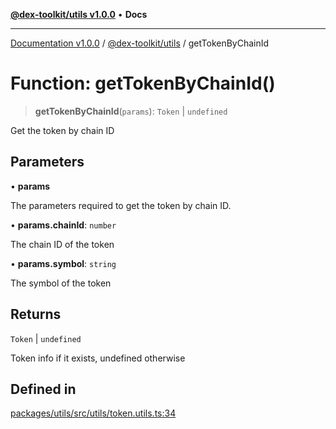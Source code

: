 [**@dex-toolkit/utils v1.0.0**](../README.md) • **Docs**

***

[Documentation v1.0.0](../../../packages.md) / [@dex-toolkit/utils](../README.md) / getTokenByChainId

# Function: getTokenByChainId()

> **getTokenByChainId**(`params`): `Token` \| `undefined`

Get the token by chain ID

## Parameters

• **params**

The parameters required to get the token by chain ID.

• **params.chainId**: `number`

The chain ID of the token

• **params.symbol**: `string`

The symbol of the token

## Returns

`Token` \| `undefined`

Token info if it exists, undefined otherwise

## Defined in

[packages/utils/src/utils/token.utils.ts:34](https://github.com/niZmosis/dex-toolkit/blob/3d8b41b44787b30fbea5de3ab4737662ffb61bc8/packages/utils/src/utils/token.utils.ts#L34)
